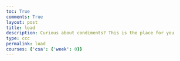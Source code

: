```yaml
---
toc: True
comments: True
layout: post
title: load
description: Curious about condiments? This is the place for you
type: ccc
permalink: load
courses: {'csa': {'week': 0}}
---
```



